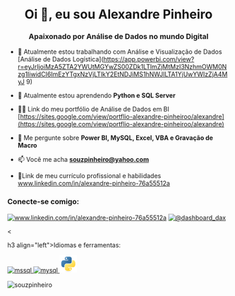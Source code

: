 <h1 align="center">Oi 👋, eu sou Alexandre Pinheiro</h1>
<h3 align="center">Apaixonado por Análise de Dados no mundo Digital</h3>

- 🔭 Atualmente estou trabalhando com Análise e Visualização de Dados [Análise de Dados Logística](https://app.powerbi.com/view?r=eyJrIjoiMzA5ZTA2YWUtMGYwZS00ZDk1LTlmZjMtMzI3NzhmOWM0Nzg1IiwidCI6ImEzYTgxNzVjLTlkY2EtNDJiMS1hNWJlLTA1YjUwYWIzZjA4MyJ 9)

- 🌱 Atualmente estou aprendendo **Python e SQL Server**

- 👨‍💻 Link do meu portfólio de Análise de Dados em BI [https://sites.google.com/view/portflio-alexandre-pinheiroo/alexandre](https://sites.google.com/view/portflio-alexandre-pinheiroo/alexandre)

- 💬 Me pergunte sobre **Power BI, MySQL, Excel, VBA e Gravação de Macro**

- 📫 Você me acha **souzpinheiro@yahoo.com**

- 📄Link de meu currículo profissional e habilidades [www.linkedin.com/in/alexandre-pinheiro-76a55512a ](www.linkedin.com/in/alexandre-pinheiro-76a55512a)

<h3 align="left">Conecte-se comigo:</h3>
<p align="left">
<a href="https://linkedin .com/in/www.linkedin.com/in/alexandre-pinheiro-76a55512a" target="blank"><img align="center" src="https://raw.githubusercontent.com/rahuldkjain/github-profile -readme-generator/master/src/images/icons/Social/linked-in-alt.svg" alt="www.linkedin.com/in/alexandre-pinheiro-76a55512a" height="30" width="40" /></a>
<a href="https://instagram.com/@dashboard_dax" target="blank"><img align="center" src="https://raw.githubusercontent.com/rahuldkjain/ github-profile-readme-generator/master/src/images/icons/Social/instagram.svg" alt="@dashboard_dax" height="30" width="40" /></a> </p>
<

h3 align="left">Idiomas e ferramentas:</h3>
<p align="left"> <a href="https://www.microsoft.com/en-us/sql-server" target="_blank" rel="noreferrer"> <img src="https://www.svgrepo.com/show/303229/microsoft-sql-server-logo.svg" alt="mssql" width="40" height="40" /> </a> <a href="https://www.mysql.com/" target="_blank" rel="noreferrer"> <img src="https://raw.githubusercontent.com/devicons/ devicon/master/icons/mysql/mysql-original-wordmark.svg" alt="mysql" width="40" height="40"/> </a> <a href="https://www.python. org" target="_blank" rel="noreferrer"> <img src="https://raw.githubusercontent.com/devicons/devicon/master/icons/python/python-original.svg" alt="python" width="40" height="40"/> </a> </p>

<p><img align="center" src="https://github-readme-stats. vercel.app/api/top-langs?username=souzpinheiro&show_icons=true&locale=en&layout=compact" alt="souzpinheiro" /></p>

